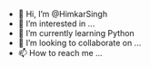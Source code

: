 - 👋 Hi, I’m @HimkarSingh
- 👀 I’m interested in ...
- 🌱 I’m currently learning Python 
- 💞️ I’m looking to collaborate on ...
- 📫 How to reach me ...

<!---
HimkarSingh/HimkarSingh is a ✨ special ✨ repository because its `README.md` (this file) appears on your GitHub profile.
You can click the Preview link to take a look at your changes.
--->
